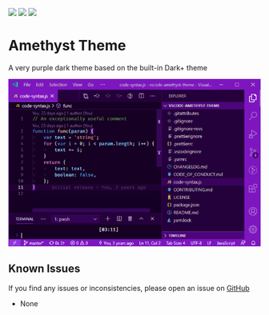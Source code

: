 [![](https://vsmarketplacebadge.apphb.com/version/eamodio.amethyst-theme.svg)](https://marketplace.visualstudio.com/items?itemName=eamodio.amethyst-theme) [![](https://vsmarketplacebadge.apphb.com/installs/eamodio.amethyst-theme.svg)](https://marketplace.visualstudio.com/items?itemName=eamodio.amethyst-theme) [![](https://vsmarketplacebadge.apphb.com/rating/eamodio.amethyst-theme.svg)](https://marketplace.visualstudio.com/items?itemName=eamodio.amethyst-theme)
# Amethyst Theme

A very purple dark theme based on the built-in Dark+ theme

![preview](https://raw.githubusercontent.com/eamodio/vscode-amethyst-theme/master/images/preview.png)

## Known Issues

If you find any issues or inconsistencies, please open an issue on [GitHub](https://github.com/eamodio/vscode-amethyst-theme/issues)

- None